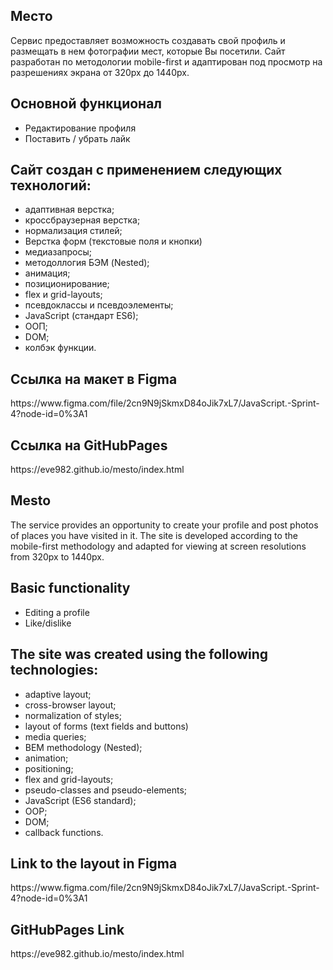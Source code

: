 <h2>Место</h2>

Сервис предоставляет возможность создавать свой профиль и размещать в нем фотографии мест, которые Вы посетили. Сайт разработан по методологии mobile-first и адаптирован под просмотр на разрешениях экрана от 320px до 1440px.

<h2>Основной функционал</h2>
<ul>
    <li>Редактирование профиля</li>
    <li>Поставить / убрать лайк</li>
</ul>

<h2>Сайт создан с применением следующих технологий:</h2>
<ul>
    <li>адаптивная верстка;</li>
    <li>кроссбраузерная верстка;</li>
    <li>нормализация стилей;</li>
    <li>Верстка форм (текстовые поля и кнопки)</li>
    <li>медиазапросы;</li>
    <li>методоллогия БЭМ (Nested);</li>
    <li>анимация;</li>
    <li>позиционирование;</li>
    <li>flex и grid-layouts;</li>
    <li>псевдоклассы и псевдоэлементы;</li>
    <li>JavaScript (стандарт ES6);</li>
    <li>ООП;</li>
    <li>DOM;</li>
    <li>колбэк функции.</li>
</ul>
  
<h2>Ссылка на макет в Figma</h2>
https://www.figma.com/file/2cn9N9jSkmxD84oJik7xL7/JavaScript.-Sprint-4?node-id=0%3A1

<h2>Ссылка на GitHubPages</h2>
https://eve982.github.io/mesto/index.html


<h2>Mesto</h2>

The service provides an opportunity to create your profile and post photos of places you have visited in it. The site is developed according to the mobile-first methodology and adapted for viewing at screen resolutions from 320px to 1440px.

<h2>Basic functionality</h2>
<ul>
    <li>Editing a profile</li>
    <li>Like/dislike</li>
</ul>

<h2>The site was created using the following technologies:</h2>
<ul>
    <li>adaptive layout;</li>
    <li>cross-browser layout;</li>
    <li>normalization of styles;</li>
    <li>layout of forms (text fields and buttons)</li>
    <li>media queries;</li>
    <li>BEM methodology (Nested);</li>
    <li>animation;</li>
    <li>positioning;</li>
    <li>flex and grid-layouts;</li>
    <li>pseudo-classes and pseudo-elements;</li>
    <li>JavaScript (ES6 standard);</li>
    <li>OOP;</li>
    <li>DOM;</li>
    <li>callback functions.</li>
</ul>

<h2>Link to the layout in Figma</h2>
https://www.figma.com/file/2cn9N9jSkmxD84oJik7xL7/JavaScript.-Sprint-4?node-id=0%3A1

<h2>GitHubPages Link</h2>
https://eve982.github.io/mesto/index.html